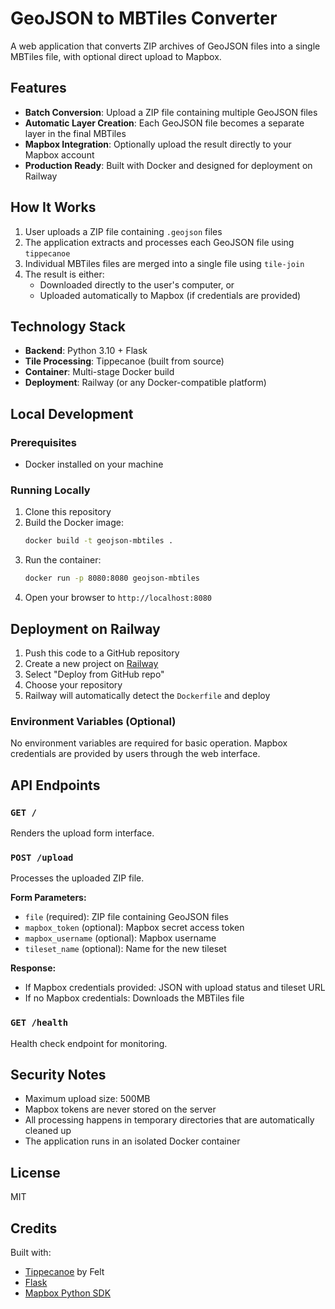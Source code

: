 # GeoJSON to MBTiles Converter

A web application that converts ZIP archives of GeoJSON files into a single MBTiles file, with optional direct upload to Mapbox.

## Features

- **Batch Conversion**: Upload a ZIP file containing multiple GeoJSON files
- **Automatic Layer Creation**: Each GeoJSON file becomes a separate layer in the final MBTiles
- **Mapbox Integration**: Optionally upload the result directly to your Mapbox account
- **Production Ready**: Built with Docker and designed for deployment on Railway

## How It Works

1. User uploads a ZIP file containing `.geojson` files
2. The application extracts and processes each GeoJSON file using `tippecanoe`
3. Individual MBTiles files are merged into a single file using `tile-join`
4. The result is either:
   - Downloaded directly to the user's computer, or
   - Uploaded automatically to Mapbox (if credentials are provided)

## Technology Stack

- **Backend**: Python 3.10 + Flask
- **Tile Processing**: Tippecanoe (built from source)
- **Container**: Multi-stage Docker build
- **Deployment**: Railway (or any Docker-compatible platform)

## Local Development

### Prerequisites

- Docker installed on your machine

### Running Locally

1. Clone this repository
2. Build the Docker image:
   ```bash
   docker build -t geojson-mbtiles .
   ```
3. Run the container:
   ```bash
   docker run -p 8080:8080 geojson-mbtiles
   ```
4. Open your browser to `http://localhost:8080`

## Deployment on Railway

1. Push this code to a GitHub repository
2. Create a new project on [Railway](https://railway.app)
3. Select "Deploy from GitHub repo"
4. Choose your repository
5. Railway will automatically detect the `Dockerfile` and deploy

### Environment Variables (Optional)

No environment variables are required for basic operation. Mapbox credentials are provided by users through the web interface.

## API Endpoints

### `GET /`
Renders the upload form interface.

### `POST /upload`
Processes the uploaded ZIP file.

**Form Parameters:**
- `file` (required): ZIP file containing GeoJSON files
- `mapbox_token` (optional): Mapbox secret access token
- `mapbox_username` (optional): Mapbox username
- `tileset_name` (optional): Name for the new tileset

**Response:**
- If Mapbox credentials provided: JSON with upload status and tileset URL
- If no Mapbox credentials: Downloads the MBTiles file

### `GET /health`
Health check endpoint for monitoring.

## Security Notes

- Maximum upload size: 500MB
- Mapbox tokens are never stored on the server
- All processing happens in temporary directories that are automatically cleaned up
- The application runs in an isolated Docker container

## License

MIT

## Credits

Built with:
- [Tippecanoe](https://github.com/felt/tippecanoe) by Felt
- [Flask](https://flask.palletsprojects.com/)
- [Mapbox Python SDK](https://github.com/mapbox/mapbox-sdk-py)

